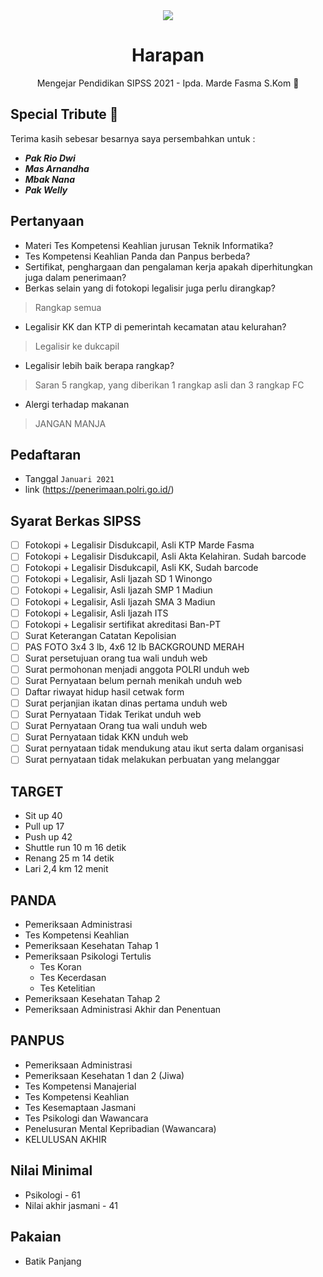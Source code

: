 <div align="center">
<img src="https://akpol.polri.go.id/images/foto.jpg" align="center">

# Harapan
Mengejar Pendidikan SIPSS 2021 - Ipda. Marde Fasma S.Kom :cop:
</div>

## Special Tribute :bouquet:
Terima kasih sebesar besarnya saya persembahkan untuk :
- ***Pak Rio Dwi***
- ***Mas Arnandha***
- ***Mbak Nana***
- ***Pak Welly***

## Pertanyaan
- Materi Tes Kompetensi Keahlian jurusan Teknik Informatika?
- Tes Kompetensi Keahlian Panda dan Panpus berbeda?
- Sertifikat, penghargaan dan pengalaman kerja apakah diperhitungkan juga dalam penerimaan?
- Berkas selain yang di fotokopi legalisir juga perlu dirangkap?
> Rangkap semua
- Legalisir KK dan KTP di pemerintah kecamatan atau kelurahan?
> Legalisir ke dukcapil
- Legalisir lebih baik berapa rangkap?
> Saran 5 rangkap, yang diberikan 1 rangkap asli dan 3 rangkap FC
- Alergi terhadap makanan
> JANGAN MANJA

## Pedaftaran
- Tanggal
`Januari 2021`
- link
(https://penerimaan.polri.go.id/)

## Syarat Berkas SIPSS
- [ ] Fotokopi + Legalisir Disdukcapil, Asli KTP Marde Fasma
- [ ] Fotokopi + Legalisir Disdukcapil, Asli Akta Kelahiran. Sudah barcode
- [ ] Fotokopi + Legalisir Disdukcapil, Asli KK, Sudah barcode
- [ ] Fotokopi + Legalisir, Asli Ijazah SD 1 Winongo
- [ ] Fotokopi + Legalisir, Asli Ijazah SMP 1 Madiun
- [ ] Fotokopi + Legalisir, Asli Ijazah SMA 3 Madiun
- [ ] Fotokopi + Legalisir, Asli Ijazah ITS
- [ ] Fotokopi + Legalisir sertifikat akreditasi Ban-PT
- [ ] Surat Keterangan Catatan Kepolisian
- [ ] PAS FOTO 3x4 3 lb, 4x6 12 lb BACKGROUND MERAH
- [ ] Surat persetujuan orang tua wali unduh web
- [ ] Surat permohonan menjadi anggota POLRI unduh web
- [ ] Surat Pernyataan belum pernah menikah unduh web
- [ ] Daftar riwayat hidup hasil cetwak form
- [ ] Surat perjanjian ikatan dinas pertama unduh web
- [ ] Surat Pernyataan Tidak Terikat unduh web
- [ ] Surat Pernyataan Orang tua wali unduh web
- [ ] Surat Pernyataan tidak KKN unduh web
- [ ] Surat pernyataan tidak mendukung atau ikut serta dalam organisasi
- [ ] Surat pernyataan tidak melakukan perbuatan yang melanggar

## TARGET
- Sit up 40
- Pull up 17
- Push up 42
- Shuttle run 10 m 16 detik
- Renang 25 m 14 detik
- Lari 2,4 km 12 menit


## PANDA
- Pemeriksaan Administrasi
- Tes Kompetensi Keahlian
- Pemeriksaan Kesehatan Tahap 1
- Pemeriksaan Psikologi Tertulis
  - Tes Koran
  - Tes Kecerdasan
  - Tes Ketelitian
- Pemeriksaan Kesehatan Tahap 2
- Pemeriksaan Administrasi Akhir dan Penentuan

## PANPUS
- Pemeriksaan Administrasi
- Pemeriksaan Kesehatan 1 dan 2 (Jiwa)
- Tes Kompetensi Manajerial
- Tes Kompetensi Keahlian
- Tes Kesemaptaan Jasmani
- Tes Psikologi dan Wawancara
- Penelusuran Mental Kepribadian (Wawancara)
- KELULUSAN AKHIR

## Nilai Minimal
- Psikologi - 61
- Nilai akhir jasmani - 41

## Pakaian
- Batik Panjang